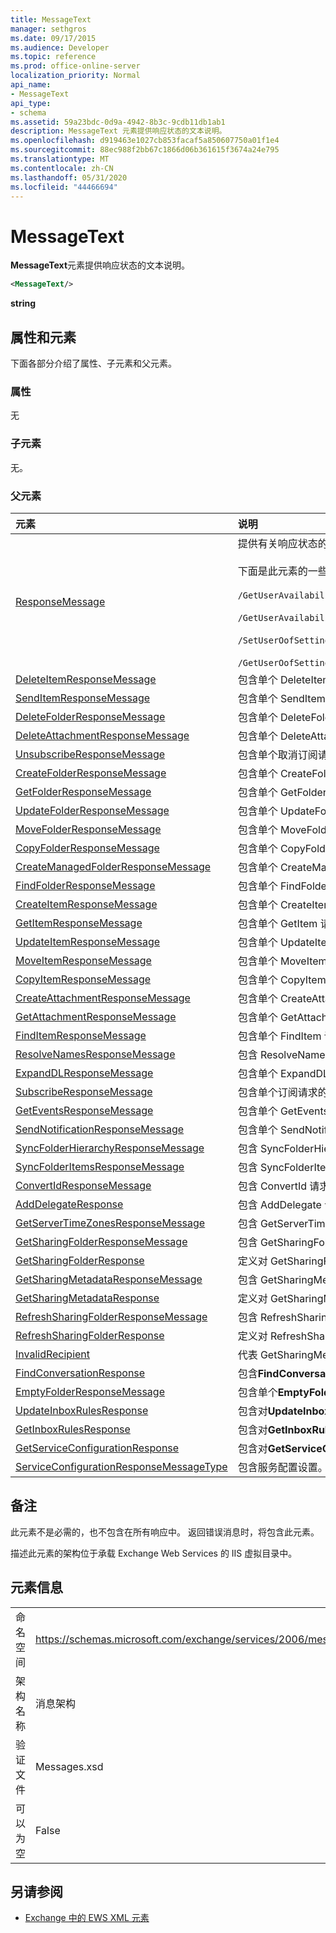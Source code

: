 ```yaml
---
title: MessageText
manager: sethgros
ms.date: 09/17/2015
ms.audience: Developer
ms.topic: reference
ms.prod: office-online-server
localization_priority: Normal
api_name:
- MessageText
api_type:
- schema
ms.assetid: 59a23bdc-0d9a-4942-8b3c-9cdb11db1ab1
description: MessageText 元素提供响应状态的文本说明。
ms.openlocfilehash: d919463e1027cb853facaf5a850607750a01f1e4
ms.sourcegitcommit: 88ec988f2bb67c1866d06b361615f3674a24e795
ms.translationtype: MT
ms.contentlocale: zh-CN
ms.lasthandoff: 05/31/2020
ms.locfileid: "44466694"
---
```

# <a name="messagetext"></a>MessageText

**MessageText**元素提供响应状态的文本说明。 
  
```XML
<MessageText/>
```

 **string**
## <a name="attributes-and-elements"></a>属性和元素

下面各部分介绍了属性、子元素和父元素。
  
### <a name="attributes"></a>属性

无
  
### <a name="child-elements"></a>子元素

无。
  
### <a name="parent-elements"></a>父元素

|**元素**|**说明**|
|:-----|:-----|
|[ResponseMessage](responsemessage.md) <br/> | 提供有关响应状态的描述性信息。  <br/> <br/> 下面是此元素的一些可能的 XPath 表达式： <br/> <br/>  `/GetUserAvailabilityResponse/FreeBusyResponseArray/FreeBusyResponse/ResponseMessage` <br/> <br/> `/GetUserAvailabilityResponse/SuggestionsResponse/ResponseMessage` <br/><br/>  `/SetUserOofSettingsResponse/ResponseMessage` <br/><br/>  `/GetUserOofSettingsResponse/ResponseMessage` <br/> |
|[DeleteItemResponseMessage](deleteitemresponsemessage.md) <br/> |包含单个 DeleteItem 请求的状态和结果。  <br/> |
|[SendItemResponseMessage](senditemresponsemessage.md) <br/> |包含单个 SendItem 请求的状态和结果。  <br/> |
|[DeleteFolderResponseMessage](deletefolderresponsemessage.md) <br/> |包含单个 DeleteFolder 请求的状态和结果。  <br/> |
|[DeleteAttachmentResponseMessage](deleteattachmentresponsemessage.md) <br/> |包含单个 DeleteAttachment 请求的状态和结果。  <br/> |
|[UnsubscribeResponseMessage](unsubscriberesponsemessage.md) <br/> |包含单个取消订阅请求的状态和结果。  <br/> |
|[CreateFolderResponseMessage](createfolderresponsemessage.md) <br/> |包含单个 CreateFolder 请求的状态和结果。  <br/> |
|[GetFolderResponseMessage](getfolderresponsemessage.md) <br/> |包含单个 GetFolder 请求的状态和结果。  <br/> |
|[UpdateFolderResponseMessage](updatefolderresponsemessage.md) <br/> |包含单个 UpdateFolder 请求的状态和结果。  <br/> |
|[MoveFolderResponseMessage](movefolderresponsemessage.md) <br/> |包含单个 MoveFolder 请求的状态和结果。  <br/> |
|[CopyFolderResponseMessage](copyfolderresponsemessage.md) <br/> |包含单个 CopyFolder 请求的状态和结果。  <br/> |
|[CreateManagedFolderResponseMessage](createmanagedfolderresponsemessage.md) <br/> |包含单个 CreateManagedFolder 请求的状态和结果。  <br/> |
|[FindFolderResponseMessage](findfolderresponsemessage.md) <br/> |包含单个 FindFolder 请求的状态和结果。  <br/> |
|[CreateItemResponseMessage](createitemresponsemessage.md) <br/> |包含单个 CreateItem 请求的状态和结果。  <br/> |
|[GetItemResponseMessage](getitemresponsemessage.md) <br/> |包含单个 GetItem 请求的状态和结果。  <br/> |
|[UpdateItemResponseMessage](updateitemresponsemessage.md) <br/> |包含单个 UpdateItem 请求的状态和结果。  <br/> |
|[MoveItemResponseMessage](moveitemresponsemessage.md) <br/> |包含单个 MoveItem 请求的状态和结果。  <br/> |
|[CopyItemResponseMessage](copyitemresponsemessage.md) <br/> |包含单个 CopyItem 请求的状态和结果。  <br/> |
|[CreateAttachmentResponseMessage](createattachmentresponsemessage.md) <br/> |包含单个 CreateAttachment 请求的状态和结果。  <br/> |
|[GetAttachmentResponseMessage](getattachmentresponsemessage.md) <br/> |包含单个 GetAttachment 请求的状态和结果。  <br/> |
|[FindItemResponseMessage](finditemresponsemessage.md) <br/> |包含单个 FindItem 请求的状态和结果。  <br/> |
|[ResolveNamesResponseMessage](resolvenamesresponsemessage.md) <br/> |包含 ResolveNames 请求的状态和结果。  <br/> |
|[ExpandDLResponseMessage](expanddlresponsemessage.md) <br/> |包含单个 ExpandDL 请求的状态和结果。  <br/> |
|[SubscribeResponseMessage](subscriberesponsemessage.md) <br/> |包含单个订阅请求的状态和结果。  <br/> |
|[GetEventsResponseMessage](geteventsresponsemessage.md) <br/> |包含单个 GetEvents 请求的状态和结果。  <br/> |
|[SendNotificationResponseMessage](sendnotificationresponsemessage.md) <br/> |包含单个 SendNotification 请求的状态和结果。  <br/> |
|[SyncFolderHierarchyResponseMessage](syncfolderhierarchyresponsemessage.md) <br/> |包含 SyncFolderHierarchy 请求的状态和结果。  <br/> |
|[SyncFolderItemsResponseMessage](syncfolderitemsresponsemessage.md) <br/> |包含 SyncFolderItems 请求的状态和结果。  <br/> |
|[ConvertIdResponseMessage](convertidresponsemessage.md) <br/> |包含 ConvertId 请求的状态和结果。  <br/> |
|[AddDelegateResponse](adddelegateresponse.md) <br/> |包含 AddDelegate 请求的状态和结果。  <br/> |
|[GetServerTimeZonesResponseMessage](getservertimezonesresponsemessage.md) <br/> |包含 GetServerTimeZones 请求的状态和结果。  <br/> |
|[GetSharingFolderResponseMessage](getsharingfolderresponsemessage.md) <br/> |包含 GetSharingFolder 请求的状态和结果。  <br/> |
|[GetSharingFolderResponse](getsharingfolderresponse.md) <br/> |定义对 GetSharingFolder 请求的响应。  <br/> |
|[GetSharingMetadataResponseMessage](getsharingmetadataresponsemessage.md) <br/> |包含 GetSharingMetadata 请求的状态和结果。  <br/> |
|[GetSharingMetadataResponse](getsharingmetadataresponse.md) <br/> |定义对 GetSharingMetadata 请求的响应。  <br/> |
|[RefreshSharingFolderResponseMessage](refreshsharingfolderresponsemessage.md) <br/> |包含 RefreshSharingFolder 请求的状态和结果。  <br/> |
|[RefreshSharingFolderResponse](refreshsharingfolderresponse.md) <br/> |定义对 RefreshSharingFolder 请求的响应。  <br/> |
|[InvalidRecipient](invalidrecipient.md) <br/> |代表 GetSharingMetadata 请求的无效收件人。  <br/> |
|[FindConversationResponse](findconversationresponse.md) <br/> |包含**FindConversation**响应的状态和结果。  <br/> |
|[EmptyFolderResponseMessage](emptyfolderresponsemessage.md) <br/> |包含单个**EmptyFolder**请求的状态和结果。  <br/> |
|[UpdateInboxRulesResponse](updateinboxrulesresponse.md) <br/> |包含对**UpdateInboxRules**请求的响应。  <br/> |
|[GetInboxRulesResponse](getinboxrulesresponse.md) <br/> |包含对**GetInboxRules**请求的响应。  <br/> |
|[GetServiceConfigurationResponse](getserviceconfigurationresponse.md) <br/> |包含对**GetServiceConfiguration**请求的响应。  <br/> |
|[ServiceConfigurationResponseMessageType](serviceconfigurationresponsemessagetype.md) <br/> |包含服务配置设置。  <br/> |
   
## <a name="remarks"></a>备注

此元素不是必需的，也不包含在所有响应中。 返回错误消息时，将包含此元素。 
  
描述此元素的架构位于承载 Exchange Web Services 的 IIS 虚拟目录中。
  
## <a name="element-information"></a>元素信息

|||
|:-----|:-----|
|命名空间  <br/> |https://schemas.microsoft.com/exchange/services/2006/messages  <br/> |
|架构名称  <br/> |消息架构  <br/> |
|验证文件  <br/> |Messages.xsd  <br/> |
|可以为空  <br/> |False  <br/> |
   
## <a name="see-also"></a>另请参阅

- [Exchange 中的 EWS XML 元素](ews-xml-elements-in-exchange.md)

